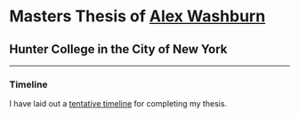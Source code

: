 # Masters Thesis of [Alex Washburn][0]

## Hunter College in the City of New York

---

### Timeline

I have laid out a [tentative timeline][1] for completing my thesis.

[0]: https://recursion.ninja
[1]: https://github.com/recursion-ninja/masters-thesis/blob/master/doc/TIMELINE.md

